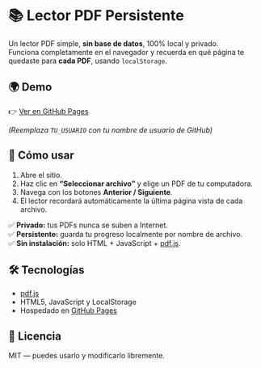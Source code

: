 # 📚 Lector PDF Persistente

Un lector PDF simple, **sin base de datos**, 100% local y privado.  
Funciona completamente en el navegador y recuerda en qué página te quedaste para **cada PDF**, usando `localStorage`.

## 🌍 Demo

👉 [Ver en GitHub Pages](https://TU_USUARIO.github.io/pdf-reader/)

*(Reemplaza `TU_USUARIO` con tu nombre de usuario de GitHub)*

## 🚀 Cómo usar

1. Abre el sitio.
2. Haz clic en **“Seleccionar archivo”** y elige un PDF de tu computadora.
3. Navega con los botones **Anterior / Siguiente**.
4. El lector recordará automáticamente la última página vista de cada archivo.

✅ **Privado:** tus PDFs nunca se suben a Internet.  
✅ **Persistente:** guarda tu progreso localmente por nombre de archivo.  
✅ **Sin instalación:** solo HTML + JavaScript + [pdf.js](https://mozilla.github.io/pdf.js/).

## 🛠️ Tecnologías

- [pdf.js](https://mozilla.github.io/pdf.js/)
- HTML5, JavaScript y LocalStorage
- Hospedado en [GitHub Pages](https://pages.github.com/)

## 📄 Licencia

MIT — puedes usarlo y modificarlo libremente.
